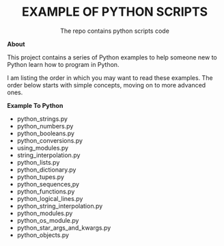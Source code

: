 


<div align="center"><h1> EXAMPLE OF PYTHON SCRIPTS </h1> </div>
<div align="center"> The repo contains python scripts code </div>


**About**

This project contains a series of Python examples to help someone new to Python learn how to program in Python.

I am listing the order in which you may want to read these examples. The order below starts with simple concepts, moving on to more advanced ones.

**Example To Python**

 - python_strings.py
 - python_numbers.py
 - python_booleans.py
 - python_conversions.py
 - using_modules.py
 - string_interpolation.py
 - python_lists.py
 - python_dictionary.py
 - python_tupes.py
 - python_sequences,py
 - python_functions.py
 - python_logical_lines.py
 - python_string_interpolation.py
 - python_modules.py
 - python_os_module.py
 - python_star_args_and_kwargs.py
 - python_objects.py
 
